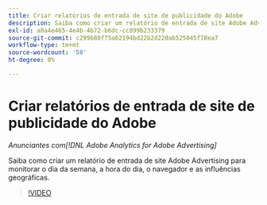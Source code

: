 ```yaml
---
title: Criar relatórios de entrada de site de publicidade do Adobe
description: Saiba como criar um relatório de entrada de site Adobe Advertising para monitorar o dia da semana, a hora do dia, o navegador e as influências geográficas.
exl-id: a0a4e465-4e4b-4b72-b6dc-cc899b233379
source-git-commit: c299b88f75a62194bd22b2d220ab525045f78ea7
workflow-type: tm+mt
source-wordcount: '58'
ht-degree: 0%

---
```


# Criar relatórios de entrada de site de publicidade do Adobe

*Anunciantes com[!DNL Adobe Analytics for Adobe Advertising]*

Saiba como criar um relatório de entrada de site Adobe Advertising para monitorar o dia da semana, a hora do dia, o navegador e as influências geográficas.

>[!VIDEO](https://video.tv.adobe.com/v/33921)
